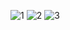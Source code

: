 
![1](https://github.com/user-attachments/assets/2d6d809f-15e6-489e-8770-1fd22354938b)
![2](https://github.com/user-attachments/assets/bdf67a33-9805-49f7-8c2a-fc7ec32e269a)
![3](https://github.com/user-attachments/assets/7dc42a31-31f5-4e87-b3e7-e5ef1db895a5)
